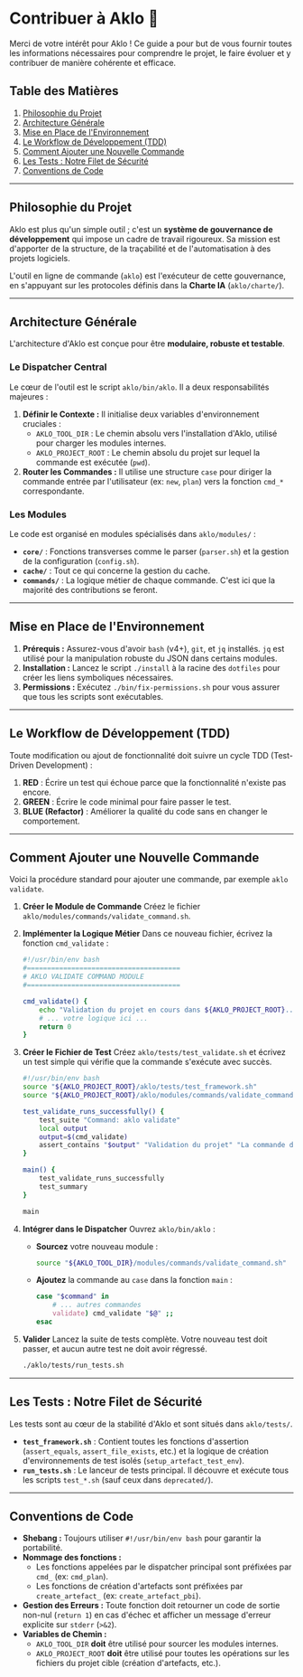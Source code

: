 # Contribuer à Aklo 🤖

Merci de votre intérêt pour Aklo ! Ce guide a pour but de vous fournir toutes les informations nécessaires pour comprendre le projet, le faire évoluer et y contribuer de manière cohérente et efficace.

## Table des Matières
1.  [Philosophie du Projet](#philosophie-du-projet)
2.  [Architecture Générale](#architecture-générale)
3.  [Mise en Place de l'Environnement](#mise-en-place-de-lenvironnement)
4.  [Le Workflow de Développement (TDD)](#le-workflow-de-développement-tdd)
5.  [Comment Ajouter une Nouvelle Commande](#comment-ajouter-une-nouvelle-commande)
6.  [Les Tests : Notre Filet de Sécurité](#les-tests--notre-filet-de-sécurité)
7.  [Conventions de Code](#conventions-de-code)

---

## Philosophie du Projet

Aklo est plus qu'un simple outil ; c'est un **système de gouvernance de développement** qui impose un cadre de travail rigoureux. Sa mission est d'apporter de la structure, de la traçabilité et de l'automatisation à des projets logiciels.

L'outil en ligne de commande (`aklo`) est l'exécuteur de cette gouvernance, en s'appuyant sur les protocoles définis dans la **Charte IA** (`aklo/charte/`).

---

## Architecture Générale

L'architecture d'Aklo est conçue pour être **modulaire, robuste et testable**.

### Le Dispatcher Central

Le cœur de l'outil est le script `aklo/bin/aklo`. Il a deux responsabilités majeures :
1.  **Définir le Contexte :** Il initialise deux variables d'environnement cruciales :
    * `AKLO_TOOL_DIR` : Le chemin absolu vers l'installation d'Aklo, utilisé pour charger les modules internes.
    * `AKLO_PROJECT_ROOT` : Le chemin absolu du projet sur lequel la commande est exécutée (`pwd`).
2.  **Router les Commandes :** Il utilise une structure `case` pour diriger la commande entrée par l'utilisateur (ex: `new`, `plan`) vers la fonction `cmd_*` correspondante.

### Les Modules

Le code est organisé en modules spécialisés dans `aklo/modules/` :
-   **`core/`** : Fonctions transverses comme le parser (`parser.sh`) et la gestion de la configuration (`config.sh`).
-   **`cache/`** : Tout ce qui concerne la gestion du cache.
-   **`commands/`** : La logique métier de chaque commande. C'est ici que la majorité des contributions se feront.

---

## Mise en Place de l'Environnement

1.  **Prérequis :** Assurez-vous d'avoir `bash` (v4+), `git`, et `jq` installés. `jq` est utilisé pour la manipulation robuste du JSON dans certains modules.
2.  **Installation :** Lancez le script `./install` à la racine des `dotfiles` pour créer les liens symboliques nécessaires.
3.  **Permissions :** Exécutez `./bin/fix-permissions.sh` pour vous assurer que tous les scripts sont exécutables.

---

## Le Workflow de Développement (TDD)

Toute modification ou ajout de fonctionnalité doit suivre un cycle TDD (Test-Driven Development) :

1.  **RED** : Écrire un test qui échoue parce que la fonctionnalité n'existe pas encore.
2.  **GREEN** : Écrire le code minimal pour faire passer le test.
3.  **BLUE (Refactor)** : Améliorer la qualité du code sans en changer le comportement.

---

## Comment Ajouter une Nouvelle Commande

Voici la procédure standard pour ajouter une commande, par exemple `aklo validate`.

1.  **Créer le Module de Commande**
    Créez le fichier `aklo/modules/commands/validate_command.sh`.

2.  **Implémenter la Logique Métier**
    Dans ce nouveau fichier, écrivez la fonction `cmd_validate` :
    ```bash
    #!/usr/bin/env bash
    #======================================
    # AKLO VALIDATE COMMAND MODULE
    #======================================
    
    cmd_validate() {
        echo "Validation du projet en cours dans ${AKLO_PROJECT_ROOT}..."
        # ... votre logique ici ...
        return 0
    }
    ```

3.  **Créer le Fichier de Test**
    Créez `aklo/tests/test_validate.sh` et écrivez un test simple qui vérifie que la commande s'exécute avec succès.
    ```bash
    #!/usr/bin/env bash
    source "${AKLO_PROJECT_ROOT}/aklo/tests/test_framework.sh"
    source "${AKLO_PROJECT_ROOT}/aklo/modules/commands/validate_command.sh"

    test_validate_runs_successfully() {
        test_suite "Command: aklo validate"
        local output
        output=$(cmd_validate)
        assert_contains "$output" "Validation du projet" "La commande doit afficher un message de succès"
    }

    main() {
        test_validate_runs_successfully
        test_summary
    }

    main
    ```

4.  **Intégrer dans le Dispatcher**
    Ouvrez `aklo/bin/aklo` :
    * **Sourcez** votre nouveau module :
        ```bash
        source "${AKLO_TOOL_DIR}/modules/commands/validate_command.sh"
        ```
    * **Ajoutez** la commande au `case` dans la fonction `main` :
        ```bash
        case "$command" in
            # ... autres commandes
            validate) cmd_validate "$@" ;;
        esac
        ```

5.  **Valider**
    Lancez la suite de tests complète. Votre nouveau test doit passer, et aucun autre test ne doit avoir régressé.
    ```bash
    ./aklo/tests/run_tests.sh
    ```

---

## Les Tests : Notre Filet de Sécurité

Les tests sont au cœur de la stabilité d'Aklo et sont situés dans `aklo/tests/`.

* **`test_framework.sh`** : Contient toutes les fonctions d'assertion (`assert_equals`, `assert_file_exists`, etc.) et la logique de création d'environnements de test isolés (`setup_artefact_test_env`).
* **`run_tests.sh`** : Le lanceur de tests principal. Il découvre et exécute tous les scripts `test_*.sh` (sauf ceux dans `deprecated/`).

---

## Conventions de Code

* **Shebang :** Toujours utiliser `#!/usr/bin/env bash` pour garantir la portabilité.
* **Nommage des fonctions :**
    * Les fonctions appelées par le dispatcher principal sont préfixées par `cmd_` (ex: `cmd_plan`).
    * Les fonctions de création d'artefacts sont préfixées par `create_artefact_` (ex: `create_artefact_pbi`).
* **Gestion des Erreurs :** Toute fonction doit retourner un code de sortie non-nul (`return 1`) en cas d'échec et afficher un message d'erreur explicite sur `stderr` (`>&2`).
* **Variables de Chemin :**
    * `AKLO_TOOL_DIR` **doit** être utilisé pour sourcer les modules internes.
    * `AKLO_PROJECT_ROOT` **doit** être utilisé pour toutes les opérations sur les fichiers du projet cible (création d'artefacts, etc.).